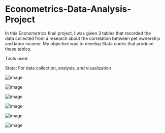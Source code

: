 # Econometrics-Data-Analysis-Project
In this Econometrics final project, I was given 3 tables that recorded the data collected from a research about the correlation between pet ownership and labor income. My objective was to develop Stata codes that produce these tables.

Tools used:

Stata: For data collection, analysis, and visualization

![image](https://github.com/user-attachments/assets/fafda460-46d6-4aff-ac78-d0555c9fdbda)

![image](https://github.com/user-attachments/assets/05acc8f8-5f8d-4ba3-a066-31b7a42426ff)

![image](https://github.com/user-attachments/assets/41d6d839-41bc-4749-9d39-cd12eae86dd4)

![image](https://github.com/user-attachments/assets/10f96bef-c17c-49f5-b7a9-195b11a771bc)

![image](https://github.com/user-attachments/assets/22395ea9-2fbb-4610-9b49-120b27379717)

![image](https://github.com/user-attachments/assets/df8bd8ec-ce6c-4b57-b45f-a069e0f0e5d3)





